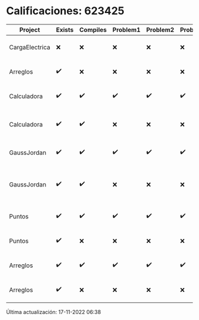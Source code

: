 # Calificaciones: 623425
|Project|Exists|Compiles|Problem1|Problem2|Problem3|Extra|CommitHash|CommitDate|CheckDate|Comments|DueDate|Grade|
|-|-|-|-|-|-|-|-|-|-|-|-|-|
|CargaElectrica|❌|❌|❌|❌|❌|❌|NA|NA|17-11-2022 06:38:37|No se encontró el archivo en PracticasCompuI/CargaElectrica/CargaElectrica.cpp|16-11-2022 21:00:00|5|
|Arreglos|✔️|❌|❌|❌|❌|❌|bddf96743bf7acc695432d0b2ccdf09649a6086d|29-09-2022 09:52:51|30-09-2022 16:09:41|Tu código no compila|05-10-2020 21:00:00|5.0|
|Calculadora|✔️|✔️|✔️|✔️|✔️|❌|3cc8bd48fa66d53fbd1ef243420204d2e788a9ff|28-09-2022 14:42:54|28-09-2022 14:54:44|No sale con código diferente de cero con división entre cero|28-09-2022 21:00:00|10.0|
|Calculadora|✔️|✔️|❌|❌|❌|❌|a4cfa3536978c2ccf1299b3d4f0bdf0d25d8e7bd|28-09-2022 11:43:50|28-09-2022 12:51:07|Revisa la operación suma-No implementaste operaciones con números flotantes-Revisa la operación división-No sale con código diferente de cero con división entre cero|28-09-2022 21:00:00|6.0|
|GaussJordan|✔️|✔️|✔️|✔️|✔️|✔️|aba7fa916a9c6ae4ea34f77b5a7a3a5b5aac06f1|11-10-2022 19:52:04|11-10-2022 20:13:58|¡Excelente trabajo!|12-10-2022 21:00:00|10.0|
|GaussJordan|✔️|✔️|❌|❌|❌|❌|8783be75b1d30a776c789128b723c9fc33c634b6|11-10-2022 09:56:31|11-10-2022 10:51:13|No aplica correctamente el método de Gauss-Jordan-No aplica correctamente el método de Gauss-Jordan-No avisa al usuario que el sistema no tiene solución-No intercambia las filas cuando un pivote es cero|12-10-2022 21:00:00|6.0|
|Puntos|✔️|✔️|✔️|✔️|✔️|✔️|033b2a4b9cc63ad3aad734920a2307158ebb725f|10-11-2022 14:51:39|14-11-2022 10:24:43|¡Excelente trabajo!|13-11-2022 21:00:00|10.0|
|Puntos|✔️|❌|❌|❌|❌|❌|78f497ae33c991ee0d42f907905c34a5768a5c9d|09-11-2022 15:21:34|09-11-2022 15:22:31|Tu código no compila|13-11-2022 21:00:00|5.0|
|Arreglos|✔️|✔️|✔️|✔️|✔️|✔️|436ba0617aa92824795e39daa13efbce2aea6520|04-10-2022 19:43:17|04-10-2022 20:02:11|¡Excelente trabajo!|05-10-2020 21:00:00|10.0|
|Arreglos|✔️|❌|❌|❌|❌|❌|a0a36a68ff76d96693508c453202fd35e923b751|04-10-2022 18:02:02|04-10-2022 18:59:43|Tu código no compila|05-10-2020 21:00:00|5.0|

Última actualización: 17-11-2022 06:38